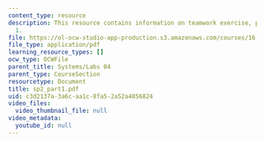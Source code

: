 ```yaml
---
content_type: resource
description: This resource contains information on teamwork exercise, problem set
  1.
file: https://ol-ocw-studio-app-production.s3.amazonaws.com/courses/16-01-unified-engineering-i-ii-iii-iv-fall-2005-spring-2006/c3d2137a3a6caa1c8fa52a52a4856824_sp2_part1.pdf
file_type: application/pdf
learning_resource_types: []
ocw_type: OCWFile
parent_title: Systems/Labs 04
parent_type: CourseSection
resourcetype: Document
title: sp2_part1.pdf
uid: c3d2137a-3a6c-aa1c-8fa5-2a52a4856824
video_files:
  video_thumbnail_file: null
video_metadata:
  youtube_id: null
---
```

